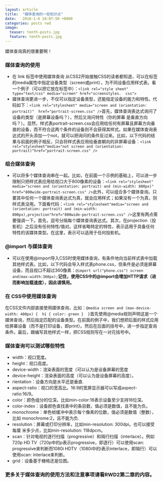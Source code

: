 ```yaml
---
layout: article
title:  "媒体查询的一些知识点"
date:   2018-1-6 18:07:50 +0800
categories: posts rwd
image:
  teaser: tenth-posts.jpg
  feature: tenth-posts.jpg
---
```

媒体查询真的很重要啊！





### 媒体查询的使用
- 在 link 标签中使用媒体查询
从CSS2开始接触CSS的读者都知道，可以在<link>标签的media属性中指定设备类型（screen或print），为不同设备应用样式表。看一个例子（可以把它放在<head>标签中）：``` <link rel="style sheet" type="text/css" media="screen" href="screenstyles. 
css"> ```  
- 媒体查询更进一步，不仅可以指定设备类型，还能指定设备的能力和特性。代码如下：``` <link rel="stylesheet" media="screen and (orientation: portrait)" 
href="portrait-screen.css" /> ```首先，媒体查询表达式询问了设备的类型（是屏幕设备吗？），然后又询问特性（你的屏幕
是垂直方向吗？）。显然，样式表portrait-screen.css会应用给任何有屏幕且屏幕方向垂直的设备，而不符合这两个条件的设备则不会获得其样式。如果在媒体查询表达式的开头添加一个not，就可以把询问的条件反过来。比如，以下代码的结果与前面的例子相反，只会将样式表应用给垂直朝向的非屏幕设备：``` <link rel="stylesheet"media="not screen and (orientation: portrait)"href="portrait-screen.css" /> ```  
### 组合媒体查询
- 可以将多个媒体查询串在一起。比如，在前面一个示例的基础上，可以进一步限制只把样式表应用给视口大于800像素的设备：``` <link rel="stylesheet" media="screen and (orientation: portrait) and (min-width: 800px)" href="800wide-portrait-screen.css" /> ```此外，可以组合多个媒体查询。只要其中任何一个媒体查询表达式为真，就会应用样式；如果没有一个为真，则样式表没用。下面看代码：``` <link rel="stylesheet"media="screen and (orientation: portrait) and (min-width: 800px),projection"href="800wide-portrait-screen.css" /> ```这里有两点需要强调一下。首先，逗号分隔每个媒体查询表达式。其次，在projection（投影机）之后没有任何特性/值对。这样省略特定的特性，表示适用于具备任何特性的该媒体类型。在这里，表示可以适用于任何投影机。  
### @import 与媒体查询  
- 可以在使用@import导入CSS时使用媒体查询，有条件地向当前样式表中加载其他样式表。比如，以下代码会导入样式表phone.css，但条件是必须是屏幕设备，而且视口不超过360像素：``` @import url("phone.css") screen and(max-width:360px); ```<strong>记住，使用CSS中的@import会增加HTTP请求（进而影响加载速度），因此请慎用。</strong>  
###  在 CSS中使用媒体查询  
在CSS文件内部直接使用媒体查询，比如：``` @media screen and (max-device-width: 400px) { 
  h1 { color: green } 
} ```首先使用@media规则声明这是一个媒体查询，然后指定匹配的设备类型。在前面的例子中，我们想把后面的样式应用给屏幕设备（而不是打印设备，即print）。然后在后面的括号中，进一步指定查询条件。最后，跟编写其他样式一样，把CSS规则写在一对花括号中。  
### 媒体查询可以测试哪些特性  
- width：视口宽度。  
- height：视口高度。  
- device-width：渲染表面的宽度（可以认为是设备屏幕的宽度  
- device-height：渲染表面的高度（可以认为是设备屏幕的高度）。  
- rientation：设备方向是水平还是垂直.  
- aspect-ratio：视口的宽高比。16∶9的宽屏显示器可以写成aspect-ratio:16/9。 
- color：颜色组分的位深。比如min-color:16表示设备至少支持16位深。 
- color-index：设备颜色查找表中的条目数，值必须是数值，且不能为负。 
- monochrome：单色帧缓冲中表示每个像素的位数，值必须是数值（整数），比如
monochrome:2，且不能为负.
- resolution：屏幕或打印分辨率，比如min-resolution: 300dpi。也可以接受每厘
米多少点，比如min-resolution: 118dpcm。 
- scan：针对电视的逐行扫描（progressive）和隔行扫描（interlace）。例如720p HD TV（720p中的p表示progressive，即逐行）可以使用scan: progressive来判断而1080i HDTV（1080i中的i表示interlace，即隔行）可以使用scan: interlace来判断。 
- grid：设备基于栅格还是位图。
### 更多关于媒体查询的使用方法和注意事项请看RWD2第二章的内容。